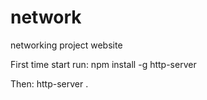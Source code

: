 # network
networking project website

First time start run:
npm install -g http-server

Then:
http-server .
